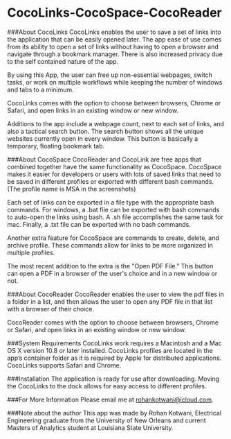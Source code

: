 # CocoLinks-CocoSpace-CocoReader

###About CocoLinks
CocoLinks enables the user to save a set of links into the application that can be easily opened later. The app ease of use comes from its ability to open a set of links without having to open a browser and navigate through a bookmark manager. There is also increased privacy due to the self contained nature of the app.

By using this App, the user can free up non-essential webpages, switch tasks, or work on multiple workflows while keeping the number of windows and tabs to a minimum.

CocoLinks comes with the option to choose between browsers, Chrome or Safari, and open links in an existing window or new window.

Additions to the app include a webpage count, next to each set of links, and also a tactical search button. The search button shows all the unique websites currently open in every window. This button is basically a temporary, floating bookmark tab.

###About CocoSpace
CocoReader and CocoLink are free apps that combined together have the same functionality as CocoSpace. CocoSpace makes it easier for developers or users with lots of saved links that need to be saved in different profiles or exported with different bash commands. (The profile name is MSA in the screenshots)

Each set of links can be exported in a file type with the appropriate bash commands. For windows, a .bat file can be exported with bash commands to auto-open the links using bash. A .sh file accomplishes the same task for mac. Finally, a .txt file can be exported with no bash commands.

Another extra feature for CocoSpace are commands to create, delete, and archive profile. These commands allow for links to be more organized in multiple profiles.

The most recent addition to the extra is the "Open PDF File." This button can open a PDF in a browser of the user's choice and in a new window or not.

###About CocoReader
CocoReader enables the user to view the pdf files in a folder in a list, and then allows the user to open any PDF file in that list with a browser of their choice. 

CocoReader comes with the option to choose between browsers, Chrome or Safari, and open links in an existing window or new window.

###System Requirements
CocoLinks work requires a Macintosh and a Mac OS X version 10.8 or later installed. CocoLinks profiles are located in the app’s container folder as it is required by Apple for distributed applications. CocoLinks supports Safari and Chrome.

###Installation
The application is ready for use after downloading. Moving the CocoLinks to the dock allows for easy access to different profiles.

###For More Information
Please email me at rohankotwani@icloud.com.

###Note about the author
This app was made by Rohan Kotwani, Electrical Engineering graduate from the University of New Orleans and current Masters of Analytics student at Louisiana State University.
